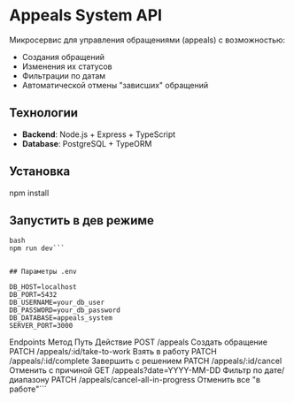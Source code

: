 # Appeals System API

Микросервис для управления обращениями (appeals) с возможностью:
- Создания обращений
- Изменения их статусов
- Фильтрации по датам
- Автоматической отмены "зависших" обращений

## Технологии
- **Backend**: Node.js + Express + TypeScript
- **Database**: PostgreSQL + TypeORM

## Установка
npm install

## Запустить в дев режиме
```
bash
npm run dev```


## Параметры .env

DB_HOST=localhost
DB_PORT=5432
DB_USERNAME=your_db_user
DB_PASSWORD=your_db_password
DB_DATABASE=appeals_system
SERVER_PORT=3000

```
Endpoints
Метод	Путь	Действие
POST	/appeals	Создать обращение
PATCH	/appeals/:id/take-to-work	Взять в работу
PATCH	/appeals/:id/complete	Завершить с решением
PATCH	/appeals/:id/cancel	Отменить с причиной
GET	/appeals?date=YYYY-MM-DD	Фильтр по дате/диапазону
PATCH	/appeals/cancel-all-in-progress	Отменить все "в работе"```